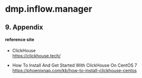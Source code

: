 # dmp.inflow.manager









## 9. Appendix

#### reference site

* ClickHouse  
https://clickhouse.tech/

+ How To Install And Get Started With ClickHouse On CentOS 7  
https://phoenixnap.com/kb/how-to-install-clickhouse-centos  
